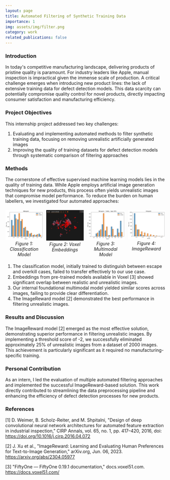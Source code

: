 ```yaml
---
layout: page
title: Automated Filtering of Synthetic Training Data
importance: 1
img: assets/img/filter.png
category: work
related_publications: false
---
```


### Introduction
In today's competitive manufacturing landscape, delivering products of pristine quality is paramount. For industry leaders like Apple, manual inspection is impractical given the immense scale of production. A critical challenge emerges when introducing new product lines: the lack of extensive training data for defect detection models. This data scarcity can potentially compromise quality control for novel products, directly impacting consumer satisfaction and manufacturing efficiency.

### Project Objectives
This internship project addressed two key challenges:
1. Evaluating and implementing automated methods to filter synthetic training data, focusing on removing unrealistic artificially generated images
2. Improving the quality of training datasets for defect detection models through systematic comparison of filtering approaches

### Methods
The cornerstone of effective supervised machine learning models lies in the quality of training data. While Apple employs artificial image generation techniques for new products, this process often yields unrealistic images that compromise model performance. To reduce the burden on human labellers, we investigated four automated approaches:

<div style="display: grid; grid-template-columns: repeat(4, 1fr); gap: 10px; margin: 20px 0;">
    <div style="text-align: center;">
        <img src="/assets/img/classification-model-histogram.png" width="200" height="150" alt="Classification Model Results" style="width: 100%; height: auto;">
        <em>Figure 1: Classification Model</em>
    </div>
    <div style="text-align: center;">
        <img src="/assets/img/voxel.png" width="200" height="150" alt="Voxel Embeddings" style="width: 100%; height: auto;">
        <em>Figure 2: Voxel Embeddings</em>
    </div>
    <div style="text-align: center;">
        <img src="/assets/img/mm1-histogram.png" width="200" height="150" alt="Multimodal Model Results" style="width: 100%; height: auto;">
        <em>Figure 3: Multimodal Model</em>
    </div>
    <div style="text-align: center;">
        <img src="/assets/img/image-reward-histogram.png" width="200" height="150" alt="ImageReward Results" style="width: 100%; height: auto;">
        <em>Figure 4: ImageReward</em>
    </div>
</div>

1. The classification model, initially trained to distinguish between escape and overkill cases, failed to transfer effectively to our use case.
2. Embeddings from pre-trained models available in Voxel [3] showed significant overlap between realistic and unrealistic images.
3. Our internal foundational multimodal model yielded similar scores across images, failing to provide clear differentiation.
4. The ImageReward model [2] demonstrated the best performance in filtering unrealistic images.

### Results and Discussion
The ImageReward model [2] emerged as the most effective solution, demonstrating superior performance in filtering unrealistic images. By implementing a threshold score of -2, we successfully eliminated approximately 25% of unrealistic images from a dataset of 2000 images. This achievement is particularly significant as it required no manufacturing-specific training.

### Personal Contribution
As an intern, I led the evaluation of multiple automated filtering approaches and implemented the successful ImageReward-based solution. This work directly contributed to streamlining the data preprocessing pipeline and enhancing the efficiency of defect detection processes for new products.

### References
[1] D. Weimer, B. Scholz-Reiter, and M. Shpitalni, "Design of deep convolutional neural network architectures for automated feature extraction in industrial inspection," CIRP Annals, vol. 65, no. 1, pp. 417–420, 2016, doi: https://doi.org/10.1016/j.cirp.2016.04.072

[2] J. Xu et al., "ImageReward: Learning and Evaluating Human Preferences for Text-to-Image Generation," arXiv.org, Jun. 06, 2023. https://arxiv.org/abs/2304.05977

[3] "FiftyOne — FiftyOne 0.19.1 documentation," docs.voxel51.com. https://docs.voxel51.com/